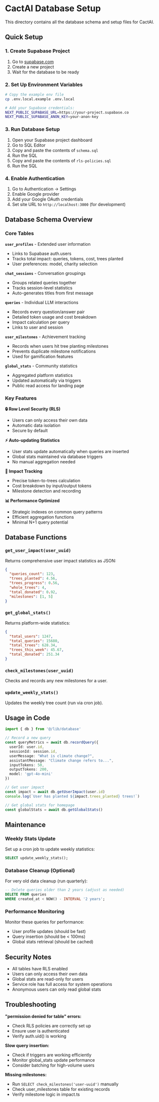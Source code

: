 # CactAI Database Setup

This directory contains all the database schema and setup files for CactAI.

## Quick Setup

### 1. Create Supabase Project
1. Go to [supabase.com](https://supabase.com)
2. Create a new project
3. Wait for the database to be ready

### 2. Set Up Environment Variables
```bash
# Copy the example env file
cp .env.local.example .env.local

# Add your Supabase credentials:
NEXT_PUBLIC_SUPABASE_URL=https://your-project.supabase.co
NEXT_PUBLIC_SUPABASE_ANON_KEY=your-anon-key
```

### 3. Run Database Setup
1. Open your Supabase project dashboard
2. Go to SQL Editor
3. Copy and paste the contents of `schema.sql`
4. Run the SQL
5. Copy and paste the contents of `rls-policies.sql`
6. Run the SQL

### 4. Enable Authentication
1. Go to Authentication → Settings
2. Enable Google provider
3. Add your Google OAuth credentials
4. Set site URL to `http://localhost:3000` (for development)

## Database Schema Overview

### Core Tables

**`user_profiles`** - Extended user information
- Links to Supabase auth.users
- Tracks total impact: queries, tokens, cost, trees planted
- User preferences: model, charity selection

**`chat_sessions`** - Conversation groupings
- Groups related queries together
- Tracks session-level statistics
- Auto-generates titles from first message

**`queries`** - Individual LLM interactions
- Records every question/answer pair
- Detailed token usage and cost breakdown
- Impact calculation per query
- Links to user and session

**`user_milestones`** - Achievement tracking
- Records when users hit tree planting milestones
- Prevents duplicate milestone notifications
- Used for gamification features

**`global_stats`** - Community statistics
- Aggregated platform statistics
- Updated automatically via triggers
- Public read access for landing page

### Key Features

**🔒 Row Level Security (RLS)**
- Users can only access their own data
- Automatic data isolation
- Secure by default

**⚡ Auto-updating Statistics**
- User stats update automatically when queries are inserted
- Global stats maintained via database triggers
- No manual aggregation needed

**🎯 Impact Tracking**
- Precise token-to-trees calculation
- Cost breakdown by input/output tokens
- Milestone detection and recording

**📊 Performance Optimized**
- Strategic indexes on common query patterns
- Efficient aggregation functions
- Minimal N+1 query potential

## Database Functions

### `get_user_impact(user_uuid)`
Returns comprehensive user impact statistics as JSON:
```json
{
  "queries_count": 123,
  "trees_planted": 4.56,
  "trees_progress": 0.56,
  "whole_trees": 4,
  "total_donated": 0.92,
  "milestones": [1, 5]
}
```

### `get_global_stats()`
Returns platform-wide statistics:
```json
{
  "total_users": 1247,
  "total_queries": 15680,
  "total_trees": 628.34,
  "trees_this_week": 45.67,
  "total_donated": 251.34
}
```

### `check_milestones(user_uuid)`
Checks and records any new milestones for a user.

### `update_weekly_stats()`
Updates the weekly tree count (run via cron job).

## Usage in Code

```typescript
import { db } from '@/lib/database'

// Record a new query
const queryMetrics = await db.recordQuery({
  userId: user.id,
  sessionId: session.id,
  userMessage: "What is climate change?",
  assistantMessage: "Climate change refers to...",
  inputTokens: 50,
  outputTokens: 200,
  model: 'gpt-4o-mini'
})

// Get user impact
const impact = await db.getUserImpact(user.id)
console.log(`User has planted ${impact.trees_planted} trees!`)

// Get global stats for homepage
const globalStats = await db.getGlobalStats()
```

## Maintenance

### Weekly Stats Update
Set up a cron job to update weekly statistics:
```sql
SELECT update_weekly_stats();
```

### Database Cleanup (Optional)
For very old data cleanup (run quarterly):
```sql
-- Delete queries older than 2 years (adjust as needed)
DELETE FROM queries 
WHERE created_at < NOW() - INTERVAL '2 years';
```

### Performance Monitoring
Monitor these queries for performance:
- User profile updates (should be fast)
- Query insertion (should be < 100ms)
- Global stats retrieval (should be cached)

## Security Notes

- All tables have RLS enabled
- Users can only access their own data
- Global stats are read-only for users
- Service role has full access for system operations
- Anonymous users can only read global stats

## Troubleshooting

**"permission denied for table" errors:**
- Check RLS policies are correctly set up
- Ensure user is authenticated
- Verify auth.uid() is working

**Slow query insertion:**
- Check if triggers are working efficiently
- Monitor global_stats update performance
- Consider batching for high-volume users

**Missing milestones:**
- Run `SELECT check_milestones('user-uuid')` manually
- Check user_milestones table for existing records
- Verify milestone logic in impact.ts